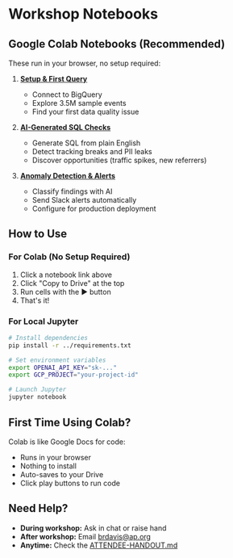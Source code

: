 # Workshop Notebooks

## Google Colab Notebooks (Recommended)

These run in your browser, no setup required:

1. **[Setup & First Query](COLAB_01_setup_and_first_query.ipynb)**
   - Connect to BigQuery
   - Explore 3.5M sample events
   - Find your first data quality issue

2. **[AI-Generated SQL Checks](COLAB_02_ai_generated_sql_checks.ipynb)**
   - Generate SQL from plain English
   - Detect tracking breaks and PII leaks
   - Discover opportunities (traffic spikes, new referrers)

3. **[Anomaly Detection & Alerts](COLAB_03_anomaly_detection_and_alerts.ipynb)**
   - Classify findings with AI
   - Send Slack alerts automatically
   - Configure for production deployment

## How to Use

### For Colab (No Setup Required)
1. Click a notebook link above
2. Click "Copy to Drive" at the top
3. Run cells with the ▶️ button
4. That's it!

### For Local Jupyter
```bash
# Install dependencies
pip install -r ../requirements.txt

# Set environment variables
export OPENAI_API_KEY="sk-..."
export GCP_PROJECT="your-project-id"

# Launch Jupyter
jupyter notebook
```

## First Time Using Colab?

Colab is like Google Docs for code:
- Runs in your browser
- Nothing to install
- Auto-saves to your Drive
- Click play buttons to run code

## Need Help?

- **During workshop:** Ask in chat or raise hand
- **After workshop:** Email brdavis@ap.org
- **Anytime:** Check the [ATTENDEE-HANDOUT.md](../ATTENDEE-HANDOUT.md)
